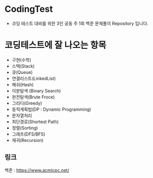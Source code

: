 # CodingTest
- 코딩 테스트 대비를 위한 3인 공동 주 1회 백준 문제풀이 Repository 입니다.

# 코딩테스트에 잘 나오는 항목
- 구현(수학)
- 스택(Stack)
- 큐(Queue)
- 연결리스트(LinkedList)
- 해쉬(Hash)
- 이분탐색 (Binary Search)
- 완전탐색(Brute Froce)
- 그리디(Greedy)
- 동적계획법(DP : Dynamic Programming)
- 문자열처리
- 최단경로(Shortest Path)
- 정렬(Sorting)
- 그래프(DFS/BFS)
- 재귀(Recursion)

## 링크
백준 : https://www.acmicpc.net/

